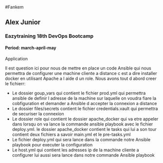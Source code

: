 ﻿#Fankem
## Alex Junior
### Eazytraining 18th DevOps Bootcamp
#### Period: march-april-may
Application

Il est question ici pour nous de mettre en place un code Ansible qui nous permettra de configurer une machine cliente a distance c est a dire installer docker en utilisant Apache a l aide d un role. Nous avons tout d abord creer le fichierr:
- Le dossier goup_vars qui contient le fichier prod.yml qui permettra ansible de definir l adresse de la machine sur laquelle on voudra fiare la cobfiguration et demander a Ansible d accepter la connexion a distance
- Le dossier files/secrets contient le fichier credentials.vault qui permettra de securiser la connexion
- Le dossier role qui contient le dossier apache_docker qui va etre appeler dans lorsqu on va lance la commande ansible playbook avec le fichier deploy.yml. le dossier apache_docker contient le tasks qui lui a son tour contient deux fichiers a savoir main.yml et le pre-tasks.yml
- Le fichier deploy.yml qui sera lance dans la commande notre Ansible playbook pour executer la configuration
- Le host.yml qui contient les adresses ip de la machine cliente a configurer lui aussi sera lance dans notre commande Ansible playbook  
